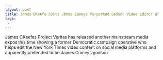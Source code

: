 ```yaml
---
layout: post
title: James OKeefe Busts James Comeys Purported Godson Video Editor at New York Times
tags:
 -
---
```

James OKeefes Project Veritas has released another mainstream media expos  this time showing a former Democratic campaign operative who helps edit the New York Times video content on social media platforms and apparently pretended to be James Comeys godson
